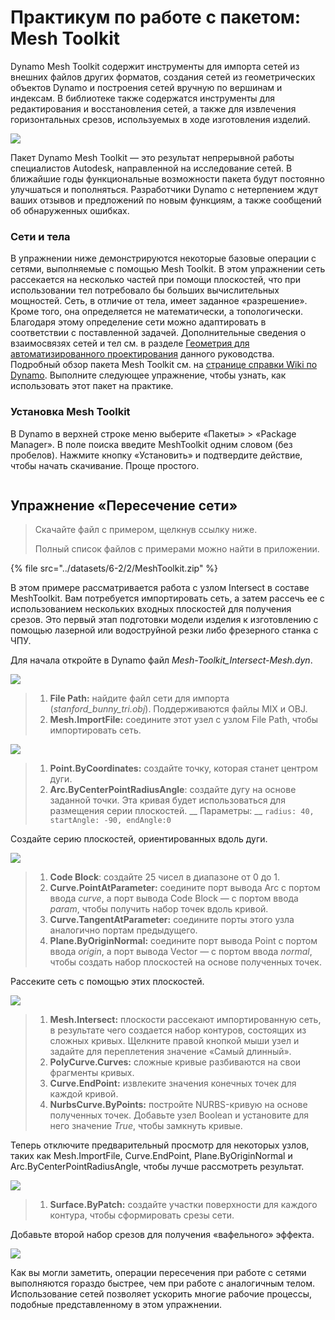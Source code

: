 # Практикум по работе с пакетом: Mesh Toolkit

Dynamo Mesh Toolkit содержит инструменты для импорта сетей из внешних файлов других форматов, создания сетей из геометрических объектов Dynamo и построения сетей вручную по вершинам и индексам. В библиотеке также содержатся инструменты для редактирования и восстановления сетей, а также для извлечения горизонтальных срезов, используемых в ходе изготовления изделий.

![](<../images/6-2/2/meshToolkitcasestudy01 (2).jpg>)

Пакет Dynamo Mesh Toolkit — это результат непрерывной работы специалистов Autodesk, направленной на исследование сетей. В ближайшие годы функциональные возможности пакета будут постоянно улучшаться и пополняться. Разработчики Dynamo с нетерпением ждут ваших отзывов и предложений по новым функциям, а также сообщений об обнаруженных ошибках.

### Сети и тела

В упражнении ниже демонстрируются некоторые базовые операции с сетями, выполняемые с помощью Mesh Toolkit. В этом упражнении сеть рассекается на несколько частей при помощи плоскостей, что при использовании тел потребовало бы больших вычислительных мощностей. Сеть, в отличие от тела, имеет заданное «разрешение». Кроме того, она определяется не математически, а топологически. Благодаря этому определение сети можно адаптировать в соответствии с поставленной задачей. Дополнительные сведения о взаимосвязях сетей и тел см. в разделе [Геометрия для автоматизированного проектирования](../../5\_essential\_nodes\_and\_concepts/5-2\_geometry-for-computational-design/) данного руководства. Подробный обзор пакета Mesh Toolkit см. на [странице справки Wiki по Dynamo](https://github.com/DynamoDS/Dynamo/wiki/Dynamo-Mesh-Toolkit). Выполните следующее упражнение, чтобы узнать, как использовать этот пакет на практике.

### Установка Mesh Toolkit

В Dynamo в верхней строке меню выберите «Пакеты» > «Package Manager». В поле поиска введите MeshToolkit одним словом (без пробелов). Нажмите кнопку «Установить» и подтвердите действие, чтобы начать скачивание. Проще простого.

<figure><img src="../../.gitbook/assets/install-mesh-toolkit.png" alt=""><figcaption></figcaption></figure>

## Упражнение «Пересечение сети»

> Скачайте файл с примером, щелкнув ссылку ниже.
>
> Полный список файлов с примерами можно найти в приложении.

{% file src="../datasets/6-2/2/MeshToolkit.zip" %}

В этом примере рассматривается работа с узлом Intersect в составе MeshToolkit. Вам потребуется импортировать сеть, а затем рассечь ее с использованием нескольких входных плоскостей для получения срезов. Это первый этап подготовки модели изделия к изготовлению с помощью лазерной или водоструйной резки либо фрезерного станка с ЧПУ.

Для начала откройте в Dynamo файл _Mesh-Toolkit_Intersect-Mesh.dyn_.

![](../images/6-2/2/meshToolkitcasestudy-exercise01.jpg)

> 1. **File Path:** найдите файл сети для импорта (_stanford_bunny_tri.obj_). Поддерживаются файлы MIX и OBJ.
> 2. **Mesh.ImportFile:** соедините этот узел с узлом File Path, чтобы импортировать сеть.

![](../images/6-2/2/meshToolkitcasestudy-exercise02.jpg)

> 1. **Point.ByCoordinates:** создайте точку, которая станет центром дуги.
> 2. **Arc.ByCenterPointRadiusAngle**: создайте дугу на основе заданной точки. Эта кривая будет использоваться для размещения серии плоскостей. __ Параметры: __ `radius: 40, startAngle: -90, endAngle:0`

Создайте серию плоскостей, ориентированных вдоль дуги.

![](../images/6-2/2/meshToolkitcasestudy-exercise03.jpg)

> 1. **Code Block**: создайте 25 чисел в диапазоне от 0 до 1.
> 2. **Curve.PointAtParameter:** соедините порт вывода Arc с портом ввода _curve_, а порт вывода Code Block — с портом ввода _param_, чтобы получить набор точек вдоль кривой.
> 3. **Curve.TangentAtParameter:** соедините порты этого узла аналогично портам предыдущего.
> 4. **Plane.ByOriginNormal:** соедините порт вывода Point с портом ввода _origin_, а порт вывода Vector — с портом ввода _normal_, чтобы создать набор плоскостей на основе полученных точек.

Рассеките сеть с помощью этих плоскостей.

![](../images/6-2/2/meshToolkitcasestudy-exercise04.jpg)

> 1. **Mesh.Intersect:** плоскости рассекают импортированную сеть, в результате чего создается набор контуров, состоящих из сложных кривых. Щелкните правой кнопкой мыши узел и задайте для переплетения значение «Самый длинный».
> 2. **PolyCurve.Curves:** сложные кривые разбиваются на свои фрагменты кривых.
> 3. **Curve.EndPoint:** извлеките значения конечных точек для каждой кривой.
> 4. **NurbsCurve.ByPoints:** постройте NURBS-кривую на основе полученных точек. Добавьте узел Boolean и установите для него значение _True_, чтобы замкнуть кривые.

Теперь отключите предварительный просмотр для некоторых узлов, таких как Mesh.ImportFile, Curve.EndPoint, Plane.ByOriginNormal и Arc.ByCenterPointRadiusAngle, чтобы лучше рассмотреть результат.

![](../images/6-2/2/meshToolkitcasestudy-exercise05.jpg)

> 1. **Surface.ByPatch:** создайте участки поверхности для каждого контура, чтобы сформировать срезы сети.

Добавьте второй набор срезов для получения «вафельного» эффекта.

![](../images/6-2/2/meshToolkitcasestudy-exercise06.jpg)

Как вы могли заметить, операции пересечения при работе с сетями выполняются гораздо быстрее, чем при работе с аналогичным телом. Использование сетей позволяет ускорить многие рабочие процессы, подобные представленному в этом упражнении.
